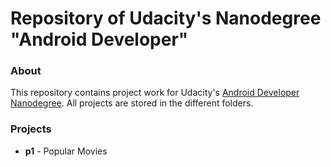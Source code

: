 # Repository of Udacity's Nanodegree "Android Developer"

### About
This repository contains project work for Udacity's [Android Developer Nanodegree](https://www.udacity.com/course/android-developer-nanodegree-by-google--nd801). All projects are stored in the different folders.

### Projects
- **p1** - Popular Movies